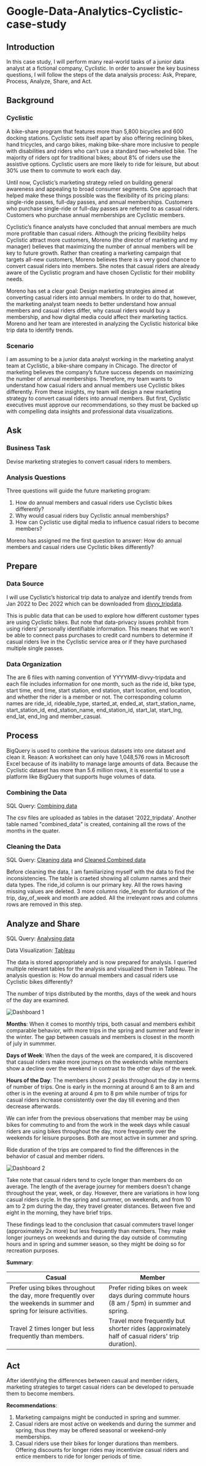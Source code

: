# Google-Data-Analytics-Cyclistic-case-study

## Introduction
In this case study, I will perform many real-world tasks of a junior data analyst at a fictional company, Cyclistic. In order to answer the key business questions, I will follow the steps of the data analysis process: Ask, Prepare, Process, Analyze, Share, and Act.

## Background
### Cyclistic
A bike-share program that features more than 5,800 bicycles and 600 docking stations. Cyclistic sets itself apart by also offering reclining bikes, hand tricycles, and cargo bikes, making bike-share more inclusive to people with disabilities and riders who can’t use a standard two-wheeled bike. The majority of riders opt for traditional bikes; about 8% of riders use the assistive options. Cyclistic users are more likely to ride for leisure, but about 30% use them to commute to work each day.

Until now, Cyclistic’s marketing strategy relied on building general awareness and appealing to broad consumer segments. One approach that helped make these things possible was the flexibility of its pricing plans: single-ride passes, full-day passes, and annual memberships. Customers who purchase single-ride or full-day passes are referred to as casual riders. Customers who purchase annual memberships are Cyclistic members.

Cyclistic’s finance analysts have concluded that annual members are much more profitable than casual riders. Although the pricing flexibility helps Cyclistic attract more customers, Moreno (the director of marketing and my manager) believes that maximizing the number of annual members will be key to future growth. Rather than creating a marketing campaign that targets all-new customers, Moreno believes there is a very good chance to convert casual riders into members. She notes that casual riders are already aware of the Cyclistic program and have chosen Cyclistic for their mobility needs.

Moreno has set a clear goal: Design marketing strategies aimed at converting casual riders into annual members. In order to do that, however, the marketing analyst team needs to better understand how annual members and casual riders differ, why casual riders would buy a membership, and how digital media could affect their marketing tactics. Moreno and her team are interested in analyzing the Cyclistic historical bike trip data to identify trends.

### Scenario
I am assuming to be a junior data analyst working in the marketing analyst team at Cyclistic, a bike-share company in Chicago. The director of marketing believes the company’s future success depends on maximizing the number of annual memberships. Therefore, my team wants to understand how casual riders and annual members use Cyclistic bikes differently. From these insights, my team will design a new marketing strategy to convert casual riders into annual members. But first, Cyclistic executives must approve our recommendations, so they must be backed up with compelling data insights and professional data visualizations.


## Ask

### Business Task
Devise marketing strategies to convert casual riders to members.

### Analysis Questions
Three questions will guide the future marketing program:

1. How do annual members and casual riders use Cyclistic bikes differently?
2. Why would casual riders buy Cyclistic annual memberships?
3. How can Cyclistic use digital media to influence casual riders to become members?
   
Moreno has assigned me the first question to answer: How do annual members and casual riders use Cyclistic bikes differently?


## Prepare
### Data Source
I will use Cyclistic’s historical trip data to analyze and identify trends from Jan 2022 to Dec 2022 which can be downloaded from [divvy_tripdata](https://divvy-tripdata.s3.amazonaws.com/index.html).

This is public data that can be used to explore how different customer types are using Cyclistic bikes. But note that data-privacy issues prohibit from using riders’ personally identifiable information. This means that we won’t be able to connect pass purchases to credit card numbers to determine if casual riders live in the Cyclistic service area or if they have purchased multiple single passes.

### Data Organization
The are 6 files with naming convention of YYYYMM-divvy-tripdata and each file includes information for one month, such as the ride id, bike type, start time, end time, start station, end station, start location, end location, and whether the rider is a member or not. The corresponding column names are ride_id, rideable_type, started_at, ended_at, start_station_name, start_station_id, end_station_name, end_station_id, start_lat, start_lng, end_lat, end_lng and member_casual.



## Process
BigQuery is used to combine the various datasets into one dataset and clean it.
Reason:
A worksheet can only have 1,048,576 rows in Microsoft Excel because of its inability to manage large amounts of data. Because the Cyclistic dataset has more than 5.6 million rows, it is essential to use a platform like BigQuery that supports huge volumes of data.

### Combining the Data
SQL Query: [Combining data](https://github.com/Sourjayan/Google-Data-Analytics-Cyclistic-case-study/blob/main/1.%20Combining%20data.sql)

The csv files are uploaded as tables in the dataset '2022_tripdata'. Another table named "combined_data" is created, containing all the rows of the months in the quater.

### Cleaning the Data
SQL Query: [Cleaning data](https://github.com/Sourjayan/Google-Data-Analytics-Cyclistic-case-study/blob/main/2.%20Cleaning%20data.sql) and [Cleaned Combined data](https://github.com/Sourjayan/Google-Data-Analytics-Cyclistic-case-study/blob/main/3.%20Cleaned%20Combined%20data.sql)

Before cleaning the data, I am familiarizing myself with the data to find the inconsistencies.
The table is craeted showing all column names and their data types. The ride_id column is our primary key.
All the rows having missing values are deleted.
3 more columns ride_length for duration of the trip, day_of_week and month are added.
All the irrelevant rows and columns rows are removed in this step.


## Analyze and Share
SQL Query: [Analysing data](https://github.com/Sourjayan/Google-Data-Analytics-Cyclistic-case-study/blob/main/4.%20Analysing%20data.sql)

Data Visualization: [Tableau](https://public.tableau.com/views/googlecasestudy_16946242358980/Dashboard2?:language=en-US&:display_count=n&:origin=viz_share_link)

The data is stored appropriately and is now prepared for analysis. I queried multiple relevant tables for the analysis and visualized them in Tableau.
The analysis question is: How do annual members and casual riders use Cyclistic bikes differently?

The number of trips distributed by the months, days of the week and hours of the day are examined.

![Dashboard 1](https://github.com/Sourjayan/Google-Data-Analytics-Cyclistic-case-study/assets/145615524/6f73b9f4-05ac-4758-9d08-0ad8c53e6595)

**Months**: When it comes to monthly trips, both casual and members exhibit comparable behavior, with more trips in the spring and summer and fewer in the winter. The gap between casuals and members is closest in the month of july in summmer.

**Days of Week**: When the days of the week are compared, it is discovered that casual riders make more journeys on the weekends while members show a decline over the weekend in contrast to the other days of the week.

**Hours of the Day**: The members shows 2 peaks throughout the day in terms of number of trips. One is early in the morning at around 6 am to 8 am and other is in the evening at around 4 pm to 8 pm while number of trips for casual riders increase consistently over the day till evening and then decrease afterwards.

We can infer from the previous observations that member may be using bikes for commuting to and from the work in the week days while casual riders are using bikes throughout the day, more frequently over the weekends for leisure purposes. Both are most active in summer and spring.


Ride duration of the trips are compared to find the differences in the behavior of casual and member riders.

![Dashboard 2](https://github.com/Sourjayan/Google-Data-Analytics-Cyclistic-case-study/assets/145615524/33c51126-0e9a-43ec-96ec-71bd14990043)


Take note that casual riders tend to cycle longer than members do on average. The length of the average journey for members doesn't change throughout the year, week, or day. However, there are variations in how long casual riders cycle. In the spring and summer, on weekends, and from 10 am to 2 pm during the day, they travel greater distances. Between five and eight in the morning, they have brief trips.

These findings lead to the conclusion that casual commuters travel longer (approximately 2x more) but less frequently than members. They make longer journeys on weekends and during the day outside of commuting hours and in spring and summer season, so they might be doing so for recreation purposes.

**Summary**:

|Casual|Member|
|---|---|
|Prefer using bikes throughout the day, more frequently over the weekends in summer and spring for leisure activities.|Prefer riding bikes on week days during commute hours (8 am / 5pm) in summer and spring.|
|Travel 2 times longer but less frequently than members.|Travel more frequently but shorter rides (approximately half of casual riders' trip duration).|


## Act
After identifying the differences between casual and member riders, marketing strategies to target casual riders can be developed to persuade them to become members.

**Recommendations**:
1. Marketing campaigns might be conducted in spring and summer.
2. Casual riders are most active on weekends and during the summer and spring, thus they may be offered seasonal or weekend-only memberships.
3. Casual riders use their bikes for longer durations than members. Offering discounts for longer rides may incentivize casual riders and entice members to ride for longer periods of time.
